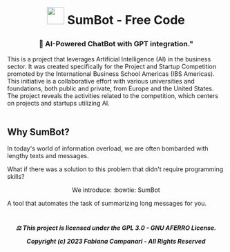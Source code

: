  <br> 

# <p align="center"> <img src="https://github.githubassets.com/images/icons/emoji/bowtie.png" width="40"> SumBot - Free Code


### <p align="center"> 🤖 AI-Powered ChatBot with GPT integration."

This is a project that leverages Artificial Intelligence (AI) in the business sector. It was created specifically for the Project and Startup Competition promoted by the International Business School Americas (IBS Americas). This initiative is a collaborative effort with various universities and foundations, both public and private, from Europe and the United States. The project reveals the activities related to the competition, which centers on projects and startups utilizing AI.
<br><br>  

## Why SumBot?

In today's world of information overload, we are often bombarded with lengthy texts and messages.

What if there was a solution to this problem that didn't require programming skills?

<p align="center"> We introduce: :bowtie: SumBot </p>

A tool that automates the task of summarizing long messages for you.




#

##### <p align="center"> ⚖︎ This project is licensed under the GPL 3.0 - GNU AFERRO License.<p align="center"> Copyright (c) 2023 Fabiana Campanari - All Rights Reserved </p>





















#
